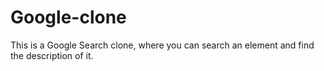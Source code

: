 # Google-clone

This is a Google Search clone, where you can search an element and find the description of it.
